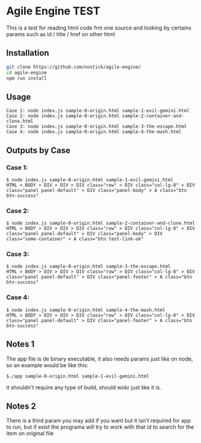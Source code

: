 # Agile Engine TEST

This is a test for reading html code frm one source and looking by certains params such as id / title / href on other html

## Installation

```bash
git clone https://github.com/nostick/agile-engine/
cd agile-engine
npm run install
```

## Usage

```
Case 1: node index.js sample-0-origin.html sample-1-evil-gemini.html
Case 2: node index.js sample-0-origin.html sample-2-container-and-clone.html
Case 3: node index.js sample-0-origin.html sample-3-the-escape.html 
Case 4: node index.js sample-0-origin.html sample-4-the-mash.html
```

## Outputs by Case

### Case 1:
``` 
$ node index.js sample-0-origin.html sample-1-evil-gemini.html        
HTML > BODY > DIV > DIV > DIV class="row" > DIV class="col-lg-8" > DIV class="panel panel-default" > DIV class="panel-body" > A class="btn btn-success"
```

### Case 2:
```
$ node index.js sample-0-origin.html sample-2-container-and-clone.html
HTML > BODY > DIV > DIV > DIV class="row" > DIV class="col-lg-8" > DIV class="panel panel-default" > DIV class="panel-body" > DIV class="some-container" > A class="btn test-link-ok"

```

### Case 3:
```
$ node index.js sample-0-origin.html sample-3-the-escape.html         
HTML > BODY > DIV > DIV > DIV class="row" > DIV class="col-lg-8" > DIV class="panel panel-default" > DIV class="panel-footer" > A class="btn btn-success"
```

### Case 4:
```
$ node index.js sample-0-origin.html sample-4-the-mash.html
HTML > BODY > DIV > DIV > DIV class="row" > DIV class="col-lg-8" > DIV class="panel panel-default" > DIV class="panel-footer" > A class="btn btn-success"
```

## Notes 1
The app file is de binary executable, it also needs params just like on node, so an example would be like this:

```
$./app sample-0-origin.html sample-1-evil-gemini.html
```

it shouldn't require any type of build, should wokr just like it is.

## Notes 2
There is a third param you may add if you want but it isn't required for app to run, but
if exist the programa will try to work with that id to search for the item on original file



